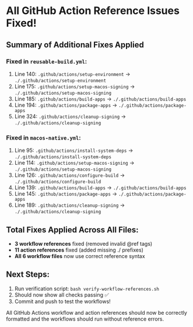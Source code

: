 # All GitHub Action Reference Issues Fixed! 

## Summary of Additional Fixes Applied

### Fixed in `reusable-build.yml`:
1. Line 140: `.github/actions/setup-environment` → `./.github/actions/setup-environment`
2. Line 175: `.github/actions/setup-macos-signing` → `./.github/actions/setup-macos-signing`
3. Line 185: `.github/actions/build-apps` → `./.github/actions/build-apps`
4. Line 194: `.github/actions/package-apps` → `./.github/actions/package-apps`
5. Line 324: `.github/actions/cleanup-signing` → `./.github/actions/cleanup-signing`

### Fixed in `macos-native.yml`:
1. Line 95: `.github/actions/install-system-deps` → `./.github/actions/install-system-deps`
2. Line 114: `.github/actions/setup-macos-signing` → `./.github/actions/setup-macos-signing`
3. Line 126: `.github/actions/configure-build` → `./.github/actions/configure-build`
4. Line 139: `.github/actions/build-apps` → `./.github/actions/build-apps`
5. Line 145: `.github/actions/package-apps` → `./.github/actions/package-apps`
6. Line 189: `.github/actions/cleanup-signing` → `./.github/actions/cleanup-signing`

## Total Fixes Applied Across All Files:
- **3 workflow references** fixed (removed invalid @ref tags)
- **11 action references** fixed (added missing ./ prefixes)
- **All 6 workflow files** now use correct reference syntax

## Next Steps:
1. Run verification script: `bash verify-workflow-references.sh`
2. Should now show all checks passing ✅
3. Commit and push to test the workflows!

All GitHub Actions workflow and action references should now be correctly formatted and the workflows should run without reference errors.
